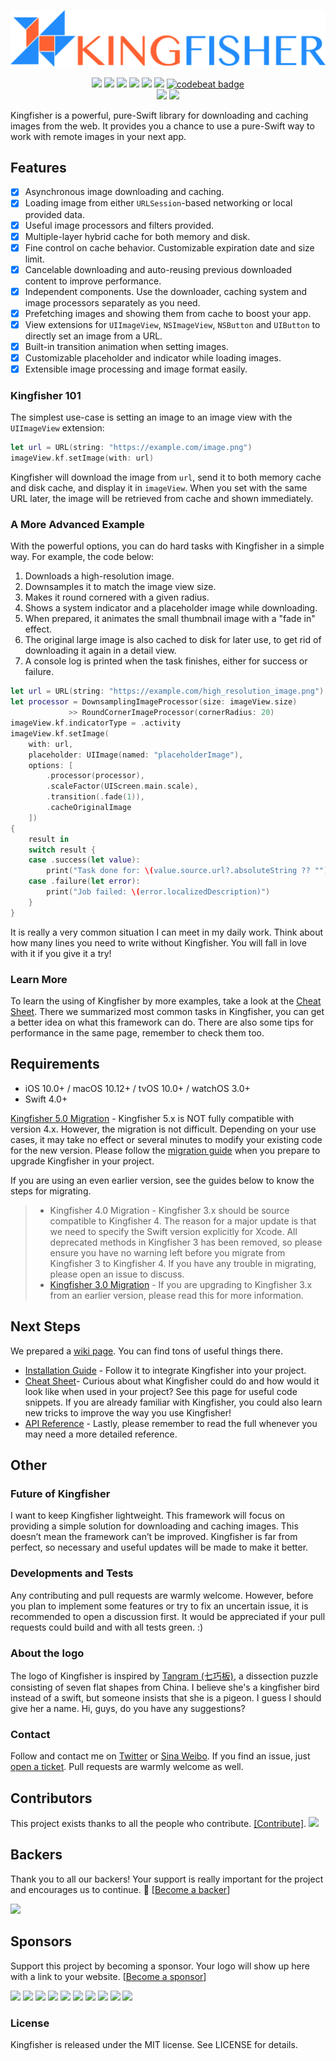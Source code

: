 <p align="center">
<img src="https://raw.githubusercontent.com/onevcat/Kingfisher/master/images/logo.png" alt="Kingfisher" title="Kingfisher" width="557"/>
</p>

<p align="center">
<a href="https://travis-ci.org/onevcat/Kingfisher"><img src="https://img.shields.io/travis/onevcat/Kingfisher/master.svg"></a>
<a href="https://github.com/Carthage/Carthage/"><img src="https://img.shields.io/badge/Carthage-compatible-4BC51D.svg?style=flat"></a>
<a href="https://github.com/JamitLabs/Accio"><img src="https://img.shields.io/badge/Accio-supported-0A7CF5.svg?style=flat"></a>
<a href="http://onevcat.github.io/Kingfisher/"><img src="https://img.shields.io/cocoapods/v/Kingfisher.svg?style=flat"></a>
<a href="https://raw.githubusercontent.com/onevcat/Kingfisher/master/LICENSE"><img src="https://img.shields.io/cocoapods/l/Kingfisher.svg?style=flat"></a>
<a href="http://onevcat.github.io/Kingfisher/"><img src="https://img.shields.io/cocoapods/p/Kingfisher.svg?style=flat"></a>
<a href="https://codebeat.co/projects/github-com-onevcat-kingfisher"><img alt="codebeat badge" src="https://codebeat.co/assets/svg/badges/A-398b39-669406e9e1b136187b91af587d4092b0160370f271f66a651f444b990c2730e9.svg" /></a>
<br />
<a href="#backers" alt="sponsors on Open Collective"><img src="https://opencollective.com/Kingfisher/backers/badge.svg" /></a>
<a href="#sponsors" alt="Sponsors on Open Collective"><img src="https://opencollective.com/Kingfisher/sponsors/badge.svg" /></a>
</p>

Kingfisher is a powerful, pure-Swift library for downloading and caching images from the web. It provides you a chance to use a pure-Swift way to work with remote images in your next app.

## Features

- [x] Asynchronous image downloading and caching.
- [x] Loading image from either `URLSession`-based networking or local provided data.
- [x] Useful image processors and filters provided.
- [x] Multiple-layer hybrid cache for both memory and disk.
- [x] Fine control on cache behavior. Customizable expiration date and size limit.
- [x] Cancelable downloading and auto-reusing previous downloaded content to improve performance.
- [x] Independent components. Use the downloader, caching system and image processors separately as you need.
- [x] Prefetching images and showing them from cache to boost your app.
- [x] View extensions for `UIImageView`, `NSImageView`, `NSButton` and `UIButton` to directly set an image from a URL.
- [x] Built-in transition animation when setting images.
- [x] Customizable placeholder and indicator while loading images.
- [x] Extensible image processing and image format easily.

### Kingfisher 101

The simplest use-case is setting an image to an image view with the `UIImageView` extension:

```swift
let url = URL(string: "https://example.com/image.png")
imageView.kf.setImage(with: url)
```

Kingfisher will download the image from `url`, send it to both memory cache and disk cache, and display it in `imageView`. When you set with the same URL later, the image will be retrieved from cache and shown immediately.

### A More Advanced Example

With the powerful options, you can do hard tasks with Kingfisher in a simple way. For example, the code below: 

1. Downloads a high-resolution image.
2. Downsamples it to match the image view size.
3. Makes it round cornered with a given radius.
4. Shows a system indicator and a placeholder image while downloading.
5. When prepared, it animates the small thumbnail image with a "fade in" effect. 
6. The original large image is also cached to disk for later use, to get rid of downloading it again in a detail view.
7. A console log is printed when the task finishes, either for success or failure.

```swift
let url = URL(string: "https://example.com/high_resolution_image.png")
let processor = DownsamplingImageProcessor(size: imageView.size)
             >> RoundCornerImageProcessor(cornerRadius: 20)
imageView.kf.indicatorType = .activity
imageView.kf.setImage(
    with: url,
    placeholder: UIImage(named: "placeholderImage"),
    options: [
        .processor(processor),
        .scaleFactor(UIScreen.main.scale),
        .transition(.fade(1)),
        .cacheOriginalImage
    ])
{
    result in
    switch result {
    case .success(let value):
        print("Task done for: \(value.source.url?.absoluteString ?? "")")
    case .failure(let error):
        print("Job failed: \(error.localizedDescription)")
    }
}
```

It is really a very common situation I can meet in my daily work. Think about how many lines you need to write without Kingfisher. You will fall in love with it if you give it a try!

### Learn More

To learn the using of Kingfisher by more examples, take a look at the [Cheat Sheet](https://github.com/onevcat/Kingfisher/wiki/Cheat-Sheet). There we summarized most common tasks in Kingfisher, you can get a better idea on what this framework can do. There are also some tips for performance in the same page, remember to check them too.

## Requirements

- iOS 10.0+ / macOS 10.12+ / tvOS 10.0+ / watchOS 3.0+
- Swift 4.0+

[Kingfisher 5.0 Migration](https://github.com/onevcat/Kingfisher/wiki/Kingfisher-5.0-Migration-Guide) - Kingfisher 5.x is NOT fully compatible with version 4.x. However, the migration is not difficult. Depending on your use cases, it may take no effect or several minutes to modify your existing code for the new version. Please follow the [migration guide](https://github.com/onevcat/Kingfisher/wiki/Kingfisher-5.0-Migration-Guide) when you prepare to upgrade Kingfisher in your project.

If you are using an even earlier version, see the guides below to know the steps for migrating.

> - Kingfisher 4.0 Migration - Kingfisher 3.x should be source compatible to Kingfisher 4. The reason for a major update is that we need to specify the Swift version explicitly for Xcode. All deprecated methods in Kingfisher 3 has been removed, so please ensure you have no warning left before you migrate from Kingfisher 3 to Kingfisher 4. If you have any trouble in migrating, please open an issue to discuss.
> - [Kingfisher 3.0 Migration](https://github.com/onevcat/Kingfisher/wiki/Kingfisher-3.0-Migration-Guide) - If you are upgrading to Kingfisher 3.x from an earlier version, please read this for more information.

## Next Steps

We prepared a [wiki page](https://github.com/onevcat/Kingfisher/wiki). You can find tons of useful things there.

* [Installation Guide](https://github.com/onevcat/Kingfisher/wiki/Installation-Guide) - Follow it to integrate Kingfisher into your project.
* [Cheat Sheet](https://github.com/onevcat/Kingfisher/wiki/Cheat-Sheet)- Curious about what Kingfisher could do and how would it look like when used in your project? See this page for useful code snippets. If you are already familiar with Kingfisher, you could also learn new tricks to improve the way you use Kingfisher!
* [API Reference](http://onevcat.github.io/Kingfisher/) - Lastly, please remember to read the full whenever you may need a more detailed reference.

## Other

### Future of Kingfisher

I want to keep Kingfisher lightweight. This framework will focus on providing a simple solution for downloading and caching images. This doesn’t mean the framework can’t be improved. Kingfisher is far from perfect, so necessary and useful updates will be made to make it better.

### Developments and Tests

Any contributing and pull requests are warmly welcome. However, before you plan to implement some features or try to fix an uncertain issue, it is recommended to open a discussion first. It would be appreciated if your pull requests could build and with all tests green. :)

### About the logo

The logo of Kingfisher is inspired by [Tangram (七巧板)](http://en.wikipedia.org/wiki/Tangram), a dissection puzzle consisting of seven flat shapes from China. I believe she's a kingfisher bird instead of a swift, but someone insists that she is a pigeon. I guess I should give her a name. Hi, guys, do you have any suggestions?

### Contact

Follow and contact me on [Twitter](http://twitter.com/onevcat) or [Sina Weibo](http://weibo.com/onevcat). If you find an issue, just [open a ticket](https://github.com/onevcat/Kingfisher/issues/new). Pull requests are warmly welcome as well.

## Contributors

This project exists thanks to all the people who contribute. [[Contribute]](https://github.com/onevcat/Kingfisher/blob/master/CONTRIBUTING.md).
<a href="https://opencollective.com/kingfisher#backer"><img src="https://opencollective.com/kingfisher/contributors.svg?width=890" /></a>


## Backers

Thank you to all our backers! Your support is really important for the project and encourages us to continue. 🙏 [[Become a backer](https://opencollective.com/kingfisher#backer)]

<a href="https://opencollective.com/kingfisher#backers" target="_blank"><img src="https://opencollective.com/kingfisher/backers.svg?width=890"></a>


## Sponsors

Support this project by becoming a sponsor. Your logo will show up here with a link to your website. [[Become a sponsor](https://opencollective.com/kingfisher#sponsor)]

<a href="https://opencollective.com/kingfisher/sponsor/0/website" target="_blank"><img src="https://opencollective.com/kingfisher/sponsor/0/avatar.svg"></a>
<a href="https://opencollective.com/kingfisher/sponsor/1/website" target="_blank"><img src="https://opencollective.com/kingfisher/sponsor/1/avatar.svg"></a>
<a href="https://opencollective.com/kingfisher/sponsor/2/website" target="_blank"><img src="https://opencollective.com/kingfisher/sponsor/2/avatar.svg"></a>
<a href="https://opencollective.com/kingfisher/sponsor/3/website" target="_blank"><img src="https://opencollective.com/kingfisher/sponsor/3/avatar.svg"></a>
<a href="https://opencollective.com/kingfisher/sponsor/4/website" target="_blank"><img src="https://opencollective.com/kingfisher/sponsor/4/avatar.svg"></a>
<a href="https://opencollective.com/kingfisher/sponsor/5/website" target="_blank"><img src="https://opencollective.com/kingfisher/sponsor/5/avatar.svg"></a>
<a href="https://opencollective.com/kingfisher/sponsor/6/website" target="_blank"><img src="https://opencollective.com/kingfisher/sponsor/6/avatar.svg"></a>
<a href="https://opencollective.com/kingfisher/sponsor/7/website" target="_blank"><img src="https://opencollective.com/kingfisher/sponsor/7/avatar.svg"></a>
<a href="https://opencollective.com/kingfisher/sponsor/8/website" target="_blank"><img src="https://opencollective.com/kingfisher/sponsor/8/avatar.svg"></a>
<a href="https://opencollective.com/kingfisher/sponsor/9/website" target="_blank"><img src="https://opencollective.com/kingfisher/sponsor/9/avatar.svg"></a>

### License

Kingfisher is released under the MIT license. See LICENSE for details.
